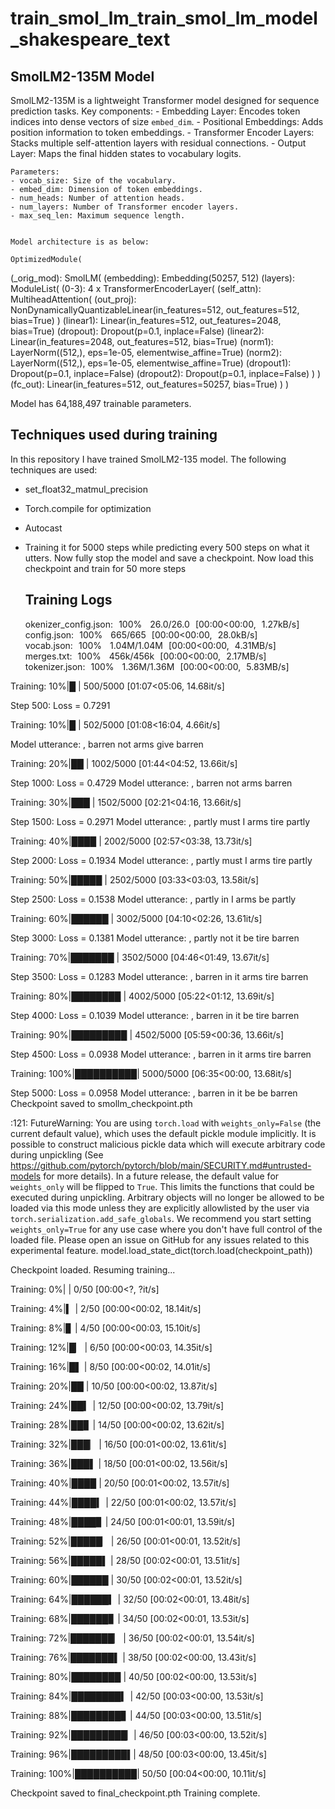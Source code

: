 # train_smol_lm_train_smol_lm_model_shakespeare_text

## SmolLM2-135M Model

SmolLM2-135M is a lightweight Transformer model designed for sequence prediction tasks. 
    Key components:
    - Embedding Layer: Encodes token indices into dense vectors of size `embed_dim`.
    - Positional Embeddings: Adds position information to token embeddings.
    - Transformer Encoder Layers: Stacks multiple self-attention layers with residual connections.
    - Output Layer: Maps the final hidden states to vocabulary logits.

    Parameters:
    - vocab_size: Size of the vocabulary.
    - embed_dim: Dimension of token embeddings.
    - num_heads: Number of attention heads.
    - num_layers: Number of Transformer encoder layers.
    - max_seq_len: Maximum sequence length.


    Model architecture is as below:

    OptimizedModule(
  (_orig_mod): SmolLM(
    (embedding): Embedding(50257, 512)
    (layers): ModuleList(
      (0-3): 4 x TransformerEncoderLayer(
        (self_attn): MultiheadAttention(
          (out_proj): NonDynamicallyQuantizableLinear(in_features=512, out_features=512, bias=True)
        )
        (linear1): Linear(in_features=512, out_features=2048, bias=True)
        (dropout): Dropout(p=0.1, inplace=False)
        (linear2): Linear(in_features=2048, out_features=512, bias=True)
        (norm1): LayerNorm((512,), eps=1e-05, elementwise_affine=True)
        (norm2): LayerNorm((512,), eps=1e-05, elementwise_affine=True)
        (dropout1): Dropout(p=0.1, inplace=False)
        (dropout2): Dropout(p=0.1, inplace=False)
      )
    )
    (fc_out): Linear(in_features=512, out_features=50257, bias=True)
  )
)

Model has 64,188,497 trainable parameters.

## Techniques used during training
In  this repository I have trained SmolLM2-135 model. The following techniques are used:

* set_float32_matmul_precision
*  Torch.compile for optimization
* Autocast
* Training it for 5000 steps while predicting every 500 steps on what it utters. Now fully stop the model and save a checkpoint. Now load this checkpoint and train for 50 more steps

  ## Training Logs

  okenizer_config.json: 100%
 26.0/26.0 [00:00<00:00, 1.27kB/s]
config.json: 100%
 665/665 [00:00<00:00, 28.0kB/s]
vocab.json: 100%
 1.04M/1.04M [00:00<00:00, 4.31MB/s]
merges.txt: 100%
 456k/456k [00:00<00:00, 2.17MB/s]
tokenizer.json: 100%
 1.36M/1.36M [00:00<00:00, 5.83MB/s]

Training:  10%|█         | 500/5000 [01:07<05:06, 14.68it/s]

Step 500: Loss = 0.7291

Training:  10%|█         | 502/5000 [01:08<16:04,  4.66it/s]

Model utterance: , barren not
 arms give barren

Training:  20%|██        | 1002/5000 [01:44<04:52, 13.66it/s]

Step 1000: Loss = 0.4729
Model utterance: , barren not
 arms
 barren

Training:  30%|███       | 1502/5000 [02:21<04:16, 13.66it/s]

Step 1500: Loss = 0.2971
Model utterance: , partly must I arms tire partly

Training:  40%|████      | 2002/5000 [02:57<03:38, 13.73it/s]

Step 2000: Loss = 0.1934
Model utterance: , partly must I arms tire partly

Training:  50%|█████     | 2502/5000 [03:33<03:03, 13.58it/s]

Step 2500: Loss = 0.1538
Model utterance: , partly in I arms be partly

Training:  60%|██████    | 3002/5000 [04:10<02:26, 13.61it/s]

Step 3000: Loss = 0.1381
Model utterance: , partly not it be tire barren

Training:  70%|███████   | 3502/5000 [04:46<01:49, 13.67it/s]

Step 3500: Loss = 0.1283
Model utterance: , barren in it arms tire barren

Training:  80%|████████  | 4002/5000 [05:22<01:12, 13.69it/s]

Step 4000: Loss = 0.1039
Model utterance: , barren in it be tire barren

Training:  90%|█████████ | 4502/5000 [05:59<00:36, 13.66it/s]

Step 4500: Loss = 0.0938
Model utterance: , barren in it arms tire barren

Training: 100%|██████████| 5000/5000 [06:35<00:00, 13.68it/s]

Step 5000: Loss = 0.0958
Model utterance: , barren in it be be barren
Checkpoint saved to smollm_checkpoint.pth

<ipython-input-3-215c27e8c476>:121: FutureWarning: You are using `torch.load` with `weights_only=False` (the current default value), which uses the default pickle module implicitly. It is possible to construct malicious pickle data which will execute arbitrary code during unpickling (See https://github.com/pytorch/pytorch/blob/main/SECURITY.md#untrusted-models for more details). In a future release, the default value for `weights_only` will be flipped to `True`. This limits the functions that could be executed during unpickling. Arbitrary objects will no longer be allowed to be loaded via this mode unless they are explicitly allowlisted by the user via `torch.serialization.add_safe_globals`. We recommend you start setting `weights_only=True` for any use case where you don't have full control of the loaded file. Please open an issue on GitHub for any issues related to this experimental feature.
  model.load_state_dict(torch.load(checkpoint_path))

Checkpoint loaded. Resuming training...


Training:   0%|          | 0/50 [00:00<?, ?it/s]

Training:   4%|▍         | 2/50 [00:00<00:02, 18.14it/s]

Training:   8%|▊         | 4/50 [00:00<00:03, 15.10it/s]

Training:  12%|█▏        | 6/50 [00:00<00:03, 14.35it/s]

Training:  16%|█▌        | 8/50 [00:00<00:02, 14.01it/s]

Training:  20%|██        | 10/50 [00:00<00:02, 13.87it/s]

Training:  24%|██▍       | 12/50 [00:00<00:02, 13.79it/s]

Training:  28%|██▊       | 14/50 [00:00<00:02, 13.62it/s]

Training:  32%|███▏      | 16/50 [00:01<00:02, 13.61it/s]

Training:  36%|███▌      | 18/50 [00:01<00:02, 13.56it/s]

Training:  40%|████      | 20/50 [00:01<00:02, 13.57it/s]

Training:  44%|████▍     | 22/50 [00:01<00:02, 13.57it/s]

Training:  48%|████▊     | 24/50 [00:01<00:01, 13.59it/s]

Training:  52%|█████▏    | 26/50 [00:01<00:01, 13.52it/s]

Training:  56%|█████▌    | 28/50 [00:02<00:01, 13.51it/s]

Training:  60%|██████    | 30/50 [00:02<00:01, 13.52it/s]

Training:  64%|██████▍   | 32/50 [00:02<00:01, 13.48it/s]

Training:  68%|██████▊   | 34/50 [00:02<00:01, 13.53it/s]

Training:  72%|███████▏  | 36/50 [00:02<00:01, 13.54it/s]

Training:  76%|███████▌  | 38/50 [00:02<00:00, 13.43it/s]

Training:  80%|████████  | 40/50 [00:02<00:00, 13.53it/s]

Training:  84%|████████▍ | 42/50 [00:03<00:00, 13.53it/s]

Training:  88%|████████▊ | 44/50 [00:03<00:00, 13.51it/s]

Training:  92%|█████████▏| 46/50 [00:03<00:00, 13.52it/s]

Training:  96%|█████████▌| 48/50 [00:03<00:00, 13.45it/s]

Training: 100%|██████████| 50/50 [00:04<00:00, 10.11it/s]

Checkpoint saved to final_checkpoint.pth
Training complete.


  

  


